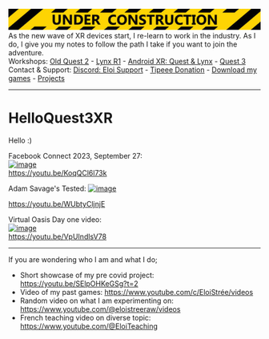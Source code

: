 ![WIP](https://github.com/EloiStree/EloiStree/blob/master/Images/WIP.png)   
As the new wave of XR devices start, I re-learn to work in the industry. As I do, I give you my notes to follow the path I take if you want to join the adventure.  
Workshops: [Old Quest 2](https://github.com/EloiStree/CodeAndQuestsEveryDay) - [Lynx R1](https://github.com/EloiStree/HelloLynxR1) - [Android XR: Quest & Lynx](https://github.com/EloiStree/HelloAndroidXR) - [Quest 3](https://github.com/EloiStree/HelloQuest3)  
Contact & Support: [Discord: Eloi Support](https://eloistree.github.io/r/discord) - [Tipeee Donation](https://en.tipeee.com/eloistree) - [Download my games](https://eloistree.github.io/r/download/) - [Projects](https://github.com/EloiStree/ProjectsID)  

----------------------------

# HelloQuest3XR

Hello :) 

Facebook Connect 2023, September 27:  
[![image](https://github.com/EloiStree/HelloQuest3/assets/20149493/9c9ef27f-7bc9-4e49-a6f8-b079fd17680b)](https://youtu.be/KoqQCl6l73k)  
https://youtu.be/KoqQCl6l73k

Adam Savage's Tested:
[![image](https://github.com/EloiStree/HelloQuest3/assets/20149493/53d486b6-2cea-46aa-8385-8f663d337587)](https://youtu.be/WUbtyCljnjE)

https://youtu.be/WUbtyCljnjE

Virtual Oasis Day one video:  
[![image](https://github.com/EloiStree/HelloQuest3/assets/20149493/924519af-67be-4a1f-91b4-7973a80ab25e)](https://youtu.be/VpUIndlsV78)  
https://youtu.be/VpUIndlsV78  



-----------------------------


If you are wondering who I am and what I do;
- Short showcase of my pre covid project: https://youtu.be/SElpOHKeGSg?t=2
- Video of my past games: https://www.youtube.com/c/EloiStrée/videos
- Random video on what I am experimenting on: https://www.youtube.com/@eloistreeraw/videos
- French teaching video on diverse topic: https://www.youtube.com/@EloiTeaching

